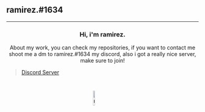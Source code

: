 ## ramirez.#1634
----------------------------------------------------


<h3 align='center'>
Hi, i'm ramirez.
</h3>
<p align='center'>
About my work, you can check my repositories, if you want to contact me shoot me a dm to <span>ramirez.#1634</span> my discord, also i got a really nice server, make sure to join! 
</p>


>[Discord Server](https://discord.gg/q8FspVseAU)

<img style='display: block;width:10%; height: 10%; margin: auto; margin-top: 40px;' alt='mexican guy' title='Viva Mexico!' src='https://images.emojiterra.com/twitter/v13.0/512px/1f1f2-1f1fd.png' height='60px' width='60px'>
